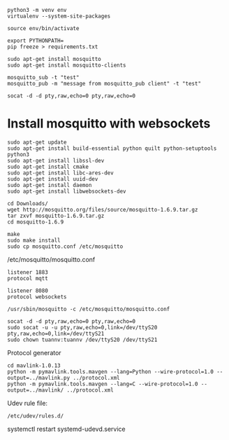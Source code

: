```
python3 -m venv env
virtualenv --system-site-packages
```

```
source env/bin/activate
```

```
export PYTHONPATH=
pip freeze > requirements.txt
```

```
sudo apt-get install mosquitto
sudo apt-get install mosquitto-clients

mosquitto_sub -t "test"
mosquitto_pub -m "message from mosquitto_pub client" -t "test"
```

```
socat -d -d pty,raw,echo=0 pty,raw,echo=0
```

# Install mosquitto with websockets
```
sudo apt-get update
sudo apt-get install build-essential python quilt python-setuptools python3
sudo apt-get install libssl-dev
sudo apt-get install cmake
sudo apt-get install libc-ares-dev
sudo apt-get install uuid-dev
sudo apt-get install daemon
sudo apt-get install libwebsockets-dev
```
```
cd Downloads/
wget http://mosquitto.org/files/source/mosquitto-1.6.9.tar.gz
tar zxvf mosquitto-1.6.9.tar.gz
cd mosquitto-1.6.9
```
```
make
sudo make install
sudo cp mosquitto.conf /etc/mosquitto
```

/etc/mosquitto/mosquitto.conf
```
listener 1883
protocol mqtt

listener 8080
protocol websockets
```

```
/usr/sbin/mosquitto -c /etc/mosquitto/mosquitto.conf
```

```
socat -d -d pty,raw,echo=0 pty,raw,echo=0
sudo socat -u -u pty,raw,echo=0,link=/dev/ttyS20 pty,raw,echo=0,link=/dev/ttyS21
sudo chown tuannv:tuannv /dev/ttyS20 /dev/ttyS21
```

Protocol generator
```
cd mavlink-1.0.13
python -m pymavlink.tools.mavgen --lang=Python --wire-protocol=1.0 --output=../mavlink.py ../protocol.xml
python -m pymavlink.tools.mavgen --lang=C --wire-protocol=1.0 --output=../mavlink/ ../protocol.xml
```

Udev rule file:
```
/etc/udev/rules.d/
```
systemctl restart systemd-udevd.service